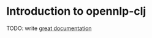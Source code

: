 # Introduction to opennlp-clj

TODO: write [great documentation](http://jacobian.org/writing/what-to-write/)
